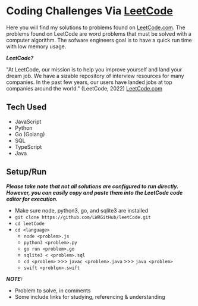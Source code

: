 # Coding Challenges Via [LeetCode](https://leetcode.com) 

Here you will find my solutions to problems found on [LeetCode.com](https://leetcode.com). The problems found on LeetCode are word problems that must be solved with a computer algorithm. The sofware engineers goal is to have a quick run time with low memory usage.


***LeetCode?***

"At LeetCode, our mission is to help you improve yourself and land your dream job. We have a sizable repository of interview resources for many companies. In the past few years, our users have landed jobs at top companies around the world." (LeetCode, 2022) [LeetCode.com](https://leetcode.com)


## Tech Used
- JavaScript
- Python
- Go (Golang)
- SQL
- TypeScript
- Java


## Setup/Run

***Please take note that not all solutions are configured to run directly. However, you can easily copy and paste them into the LeetCode code editor for execution.***

- Make sure node, python3, go, and sqlite3 are installed
- `git clone https://github.com/LWRGitHub/leetCode.git`
- `cd leetCode`
- `cd <language>`
    - `node <problem>.js`
    - `python3 <problem>.py`
    - `go run <problem>.go`
    - `sqlite3 < <problem>.sql`
    - `cd <problem>` >>> `javac <problem>.java` >>> `java <problem>`
    - `swift <problem>.swift`


***NOTE:***
- Problem to solve, in comments 
- Some include links for studying, referencing & understanding